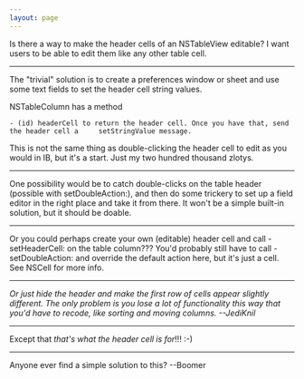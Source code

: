 ```yaml
---
layout: page
---
```


Is there a way to make the header cells of an NSTableView editable? I want users to be able to edit them like any other table cell.

----

The "trivial" solution is to create a preferences window or sheet and use some text fields to set the header cell string values.

NSTableColumn has a method

    - (id) headerCell to return the header cell. Once you have that, send the header cell a     setStringValue message.

This is not the same thing as double-clicking the header cell to edit as you would in IB, but it's a start.
Just my two hundred thousand zlotys.

----

One possibility would be to catch double-clicks on the table header (possible with setDoubleAction:), and then do some trickery to set up a field editor in the right place and take it from there. It won't be a simple built-in solution, but it should be doable.

----
Or you could perhaps create your own (editable) header cell and call     -setHeaderCell: on the table column??? You'd probably still have to call     -setDoubleAction: and override the default action here, but it's just a cell. See NSCell for more info.

----
*Or just hide the header and make the first row of cells appear slightly different. The only problem is you lose a lot of functionality this way that you'd have to recode, like sorting and moving columns. --JediKnil*


----
Except that *that's what the header cell is for*!!! :-)


----

Anyone ever find a simple solution to this? --Boomer
